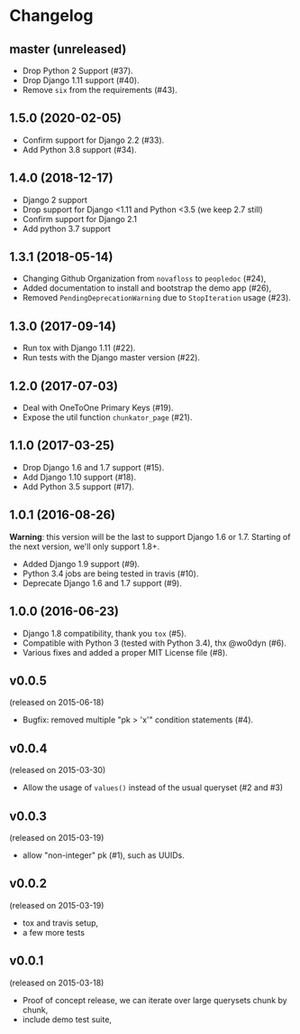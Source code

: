 # Changelog

## master (unreleased)

- Drop Python 2 Support (#37).
- Drop Django 1.11 support (#40).
- Remove `six` from the requirements (#43).

## 1.5.0 (2020-02-05)

- Confirm support for Django 2.2 (#33).
- Add Python 3.8 support (#34).

## 1.4.0 (2018-12-17)

- Django 2 support
- Drop support for Django <1.11 and Python <3.5 (we keep 2.7 still)
- Confirm support for Django 2.1
- Add python 3.7 support

## 1.3.1 (2018-05-14)

- Changing Github Organization from ``novafloss`` to ``peopledoc`` (#24),
- Added documentation to install and bootstrap the demo app (#26),
- Removed `PendingDeprecationWarning` due to `StopIteration` usage (#23).

## 1.3.0 (2017-09-14)

- Run tox with Django 1.11 (#22).
- Run tests with the Django master version (#22).

## 1.2.0 (2017-07-03)

- Deal with OneToOne Primary Keys (#19).
- Expose the util function ``chunkator_page`` (#21).

## 1.1.0 (2017-03-25)

- Drop Django 1.6 and 1.7 support (#15).
- Add Django 1.10 support (#18).
- Add Python 3.5 support (#17).

## 1.0.1 (2016-08-26)

**Warning**: this version will be the last to support Django 1.6 or 1.7. Starting of the next version, we'll only support 1.8+.

- Added Django 1.9 support (#9).
- Python 3.4 jobs are being tested in travis (#10).
- Deprecate Django 1.6 and 1.7 support (#9).

## 1.0.0 (2016-06-23)

* Django 1.8 compatibility, thank you ``tox`` (#5).
* Compatible with Python 3 (tested with Python 3.4), thx @wo0dyn (#6).
* Various fixes and added a proper MIT License file (#8).

## v0.0.5

(released on 2015-06-18)

* Bugfix: removed multiple "pk > 'x'" condition statements (#4).

## v0.0.4

(released on 2015-03-30)

* Allow the usage of ``values()`` instead of the usual queryset (#2 and #3)

## v0.0.3

(released on 2015-03-19)

* allow "non-integer" pk (#1), such as UUIDs.


## v0.0.2

(released on 2015-03-19)

* tox and travis setup,
* a few more tests

## v0.0.1

(released on 2015-03-18)

* Proof of concept release, we can iterate over large querysets chunk by chunk,
* include demo test suite,
